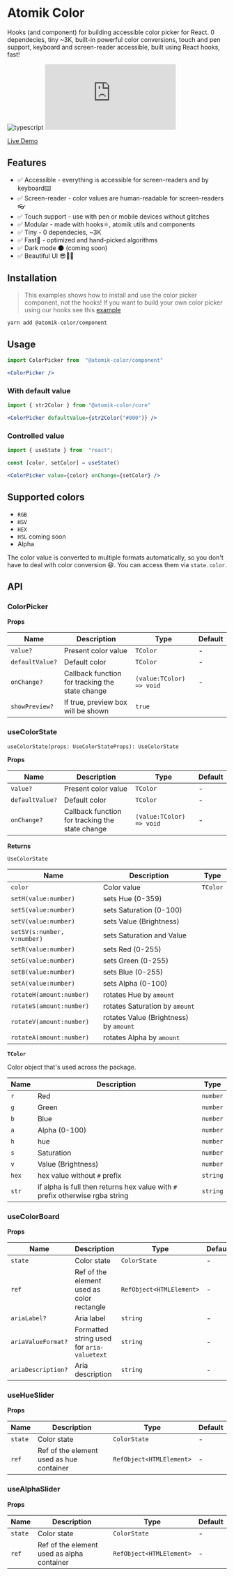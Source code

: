 # Atomik Color

Hooks (and component) for building accessible color picker for React. 0 dependecies, tiny ~3K, built-in powerful color conversions, touch and pen support, keyboard and screen-reader accessible, built using React hooks, fast!

![typescript](https://badgen.net/badge/icon/typescript?icon=typescript&label) ![gzip size](https://badgen.net/badgesize/gzip/https/unpkg.com/@atomik-color/core/dist/index.js)

[Live Demo](https://j3pyf.csb.app/)

## Features
- ✅ Accessible - everything is accessible for screen-readers and by keyboard⌨️
- ✅ Screen-reader - color values are human-readable for screen-readers👓
- ✅ Touch support - use with pen or mobile devices without glitches
- ✅ Modular - made with hooks⚛️, atomik utils and components
- ✅ Tiny - 0 dependecies, ~3K
- ✅ Fast🚀 - optimized and hand-picked algorithms
- ✅ Dark mode 🌑 (coming soon)
- ✅ Beautiful UI 😎🍑🚀

## Installation

> This examples shows how to install and use the color picker component, not the hooks! If you want to build your own color picker using our hooks see this [example](https://codesandbox.io/s/atomik-color-hooks-k85hw)

```bash
yarn add @atomik-color/component
```

## Usage

```jsx
import ColorPicker from  "@atomik-color/component"

<ColorPicker />
```

### With default value
```jsx
import { str2Color } from "@atomik-color/core"

<ColorPicker defaultValue={str2Color("#000")} />
```

### Controlled value
```jsx
import { useState } from  "react";

const [color, setColor] = useState()

<ColorPicker value={color} onChange={setColor} />
```

## Supported colors

- `RGB`
- `HSV`
- `HEX`
- `HSL` coming soon
- Alpha

The color value is converted to multiple formats automatically, so you don't have to deal with color conversion 😄. You can access them via `state.color`.

## API

### ColorPicker

**Props**

| Name            | Description                                     | Type                     | Default |
| --------------- | ----------------------------------------------- | ------------------------ | ------- |
| `value?`        | Present color value                             | `TColor`                 | -       |
| `defaultValue?` | Default color                                   | `TColor`                 | -       |
| `onChange?`     | Callback function for tracking the state change | `(value:TColor) => void` | -       |
| `showPreview?`  | If true, preview box will be shown              | `true`                   |

### useColorState

`useColorState(props: UseColorStateProps): UseColorState`

**Props**

| Name            | Description                                     | Type                     | Default |
| --------------- | ----------------------------------------------- | ------------------------ | ------- |
| `value?`        | Present color value                             | `TColor`                 | -       |
| `defaultValue?` | Default color                                   | `TColor`                 | -       |
| `onChange?`     | Callback function for tracking the state change | `(value:TColor) => void` | -       |

**Returns**

`UseColorState`

| Name                        | Description                            | Type     |
| --------------------------- | -------------------------------------- | -------- |
| `color`                     | Color value                            | `TColor` |
| `setH(value:number)`        | sets Hue (0-359)                       |
| `setS(value:number)`        | sets Saturation (0-100)                |
| `setV(value:number)`        | sets Value (Brightness)                |
| `setSV(s:number, v:number)` | sets Saturation and Value              |
| `setR(value:number)`        | sets Red (0-255)                       |
| `setG(value:number)`        | sets Green (0-255)                     |
| `setB(value:number)`        | sets Blue (0-255)                      |
| `setA(value:number)`        | sets Alpha (0-100)                     |
| `rotateH(amount:number)`    | rotates Hue by `amount`                |
| `rotateS(amount:number)`    | rotates Saturation by `amount`         |
| `rotateV(amount:number)`    | rotates Value (Brightness) by `amount` |
| `rotateA(amount:number)`    | rotates Alpha by `amount`              |

**`TColor`**

Color object that's used across the package.

| Name  | Description                                                                   | Type     |
| ----- | ----------------------------------------------------------------------------- | -------- |
| `r`   | Red                                                                           | `number` |
| `g`   | Green                                                                         | `number` |
| `b`   | Blue                                                                          | `number` |
| `a`   | Alpha (0-100)                                                                 | `number` |
| `h`   | hue                                                                           | `number` |
| `s`   | Saturation                                                                    | `number` |
| `v`   | Value (Brightness)                                                            | `number` |
| `hex` | hex value without `#` prefix                                                  | `string` |
| `str` | if alpha is full then returns hex value with `#` prefix otherwise rgba string | `string` |

### useColorBoard

**Props**

| Name               | Description                                | Type                     | Default |
| ------------------ | ------------------------------------------ | ------------------------ | ------- |
| `state`            | Color state                                | `ColorState`             | -       |
| `ref`              | Ref of the element used as color rectangle | `RefObject<HTMLElement>` | -       |
| `ariaLabel?`       | Aria label                                 | `string`                 | -       |
| `ariaValueFormat?` | Formatted string used for `aria-valuetext` | `string`                 | -       |
| `ariaDescription?` | Aria description                           | `string`                 | -       |

### useHueSlider

**Props**

| Name    | Description                              | Type                     | Default |
| ------- | ---------------------------------------- | ------------------------ | ------- |
| `state` | Color state                              | `ColorState`             | -       |
| `ref`   | Ref of the element used as hue container | `RefObject<HTMLElement>` | -       |

### useAlphaSlider

**Props**

| Name    | Description                                | Type                     | Default |
| ------- | ------------------------------------------ | ------------------------ | ------- |
| `state` | Color state                                | `ColorState`             | -       |
| `ref`   | Ref of the element used as alpha container | `RefObject<HTMLElement>` | -       |

